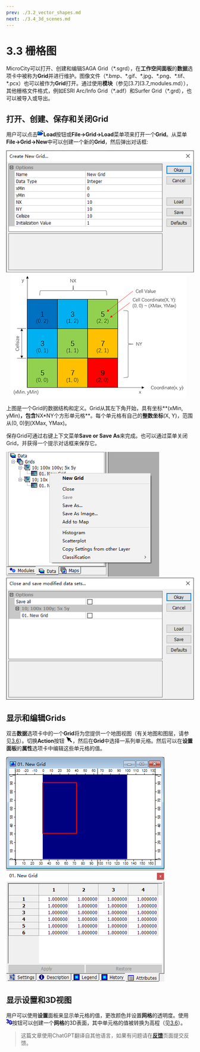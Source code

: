 ```yaml
---
prev: ./3.2_vector_shapes.md
next: ./3.4_3d_scenes.md
---
```


# 3.3 栅格图
MicroCity可以打开、创建和编辑SAGA Grid（\*.sgrd），在**工作空间面板**的**数据**选项卡中被称为**Grid**并进行维护。图像文件（\*.bmp、\*.gif、\*.jpg、\*.png、\*.tif、\*.pcx）也可以被作为**Grid**打开。通过使用**模块**（参见[3.7](3.7_modules.md）），其他栅格文件格式，例如ESRI Arc/Info Grid（\*.adf）和Surfer Grid（\*.grd），也可以被导入或导出。

## 打开、创建、保存和关闭Grid
用户可以点击![按钮](../images/doc/button_load.png)**Load**按钮或**File->Grid->Load**菜单项来打开一个**Grid**。从菜单**File->Grid->New**中可以创建一个新的**Grid**，然后弹出对话框:

![new grid](../images/doc/new_grid.png) &nbsp;&nbsp; ![grid_structure](../images/doc/grid_structure.png)

上图是一个Grid的数据结构和定义。Grid从其左下角开始，具有坐标**(xMin, yMin)**，包含**NX*NY个方形单元格**。每个单元格有自己的**整数坐标**(X, Y)，范围从(0, 0)到(XMax, YMax)。

保存Grid可通过右键上下文菜单**Save or Save As**来完成。也可以通过菜单关闭Grid，并获得一个提示对话框来保存它。

![grid menu](../images/doc/grid_menu.png) &nbsp;&nbsp; ![close and save](../images/doc/close_save_grid.png)

## 显示和编辑Grids
双击**数据**选项卡中的一个**Grid**将为您提供一个地图视图（有关地图和图层，请参见[3.6](3.6_maps_and_layers.md)）。切换**Action**按钮 ![按钮](../images/doc/button_action.png)，然后在**Grid**中选择一系列单元格。然后可以在**设置面板**的**属性**选项卡中编辑这些单元格的值。

![grid selection](../images/doc/grid_selection.png) &nbsp;&nbsp; ![grid_attributes](../images/doc/grid_attributes.png)

## 显示设置和3D视图
用户可以使用**设置**面板来显示单元格的值，更改颜色并设置**网格**的透明度。使用![button](../images/doc/button_3d.png)按钮可以创建一个**网格**的3D表面，其中单元格的值被转换为高程（见[3.6](3.6_maps_and_layers.md#controlling-map-views)）。

> 这篇文章使用ChatGPT翻译自其他语言，如果有问题请在[**反馈**](https://github.com/huuhghhgyg/MicroCityNotes/issues/new)页面提交反馈。